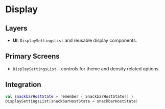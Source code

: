 # Display

## Layers
- **UI**: `DisplaySettingsList` and reusable display components.

## Primary Screens
- `DisplaySettingsList` – controls for theme and density related options.

## Integration
```kotlin
val snackbarHostState = remember { SnackbarHostState() }
DisplaySettingsList(snackbarHostState = snackbarHostState)
```
